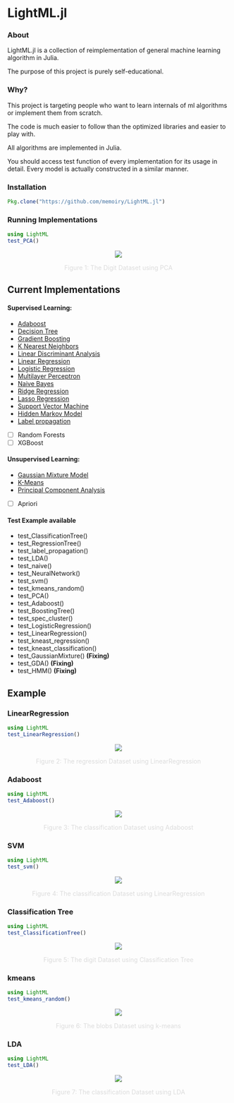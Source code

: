 # LightML.jl

### About
LightML.jl is a collection of reimplementation of general machine learning algorithm in Julia. 

The purpose of this project is purely self-educational.

### Why?

This project is targeting people who want to learn internals of ml algorithms or implement them from scratch.

The code is much easier to follow than the optimized libraries and easier to play with.

All algorithms are implemented in Julia. 

You should access test function of every implementation for its usage in detail. Every model is actually constructed in a similar manner.

### Installation

```julia
Pkg.clone("https://github.com/memoiry/LightML.jl")
```

### Running Implementations

```julia
using LightML
test_PCA()
```

<p align="center">
    <img src="https:\/\/ooo.0o0.ooo\/2017\/03\/11\/58c36773da5da.png">
</p>

<p align="center" style="color:rgb(220,220,220);">
    Figure 1: The Digit Dataset using PCA
</p>




## Current Implementations

#### Supervised Learning:
- [Adaboost](src/supervised_learning/adaboost.jl)
- [Decision Tree](src/supervised_learning/decisionTree.jl)
- [Gradient Boosting](src/supervised_learning/GradientBoostingTree.jl)
- [K Nearest Neighbors](src/supervised_learning/kNearestNeighbors.jl)
- [Linear Discriminant Analysis](src/supervised_learning/linearDiscriminantAnalysis.jl)
- [Linear Regression](src/supervised_learning/baseRegression.jl)
- [Logistic Regression](src/supervised_learning/baseRegression.jl)
- [Multilayer Perceptron](src/supervised_learning/neuralNetwork_bp.jl)
- [Naive Bayes](src/supervised_learning/naivdBayes.jl)
- [Ridge Regression](src/supervised_learning/baseRegression.jl)
- [Lasso Regression](src/supervised_learning/baseRegression.jl)
- [Support Vector Machine](src/supervised_learning/support_vector_machine.jl)
- [Hidden Markov Model](src/supervised_learning/hiddenMarkovModel.jl)
- [Label propagation](src/supervised_learning/labelPropagation.jl)
- [ ] Random Forests	
- [ ] XGBoost

#### Unsupervised Learning:

- [Gaussian Mixture Model](src/unsupervised_learning/gaussianMixtureModel.jl)
- [K-Means](src/unsupervised_learning/kMeans.jl)
- [Principal Component Analysis](src/unsupervised_learning/principalComponentAnalysis.jl)
- [ ] Apriori

#### Test Example available 

- test_ClassificationTree()
- test_RegressionTree()
- test_label_propagation()
- test_LDA()
- test_naive()
- test_NeuralNetwork()
- test_svm()
- test_kmeans_random()
- test_PCA()
- test_Adaboost()
- test_BoostingTree()
- test_spec_cluster()
- test_LogisticRegression()
- test_LinearRegression()
- test_kneast_regression()
- test_kneast_classification()
- test_GaussianMixture() **(Fixing)**
- test_GDA() **(Fixing)**
- test_HMM() **(Fixing)**

## Example

### LinearRegression

```julia
using LightML
test_LinearRegression()
```

<p align="center">
    <img src="https:\/\/ooo.0o0.ooo\/2017\/03\/11\/58c2cf6a8726e.png">
</p>
<p align="center" style="color:rgb(220,220,220);">
    Figure 2: The regression Dataset using LinearRegression
</p>

### Adaboost

```julia
using LightML
test_Adaboost()
```

<p align="center">
    <img src="https:\/\/ooo.0o0.ooo\/2017\/03\/11\/58c36970c58a8.png">
</p>
<p align="center" style="color:rgb(220,220,220);">
    Figure 3: The classification Dataset using Adaboost
</p>



### SVM

```julia
using LightML
test_svm()
```

<p align="center">
    <img src="https:\/\/ooo.0o0.ooo\/2017\/03\/11\/58c367760e76a.png">
</p>
<p align="center" style="color:rgb(220,220,220);">
    Figure 4: The classification Dataset using LinearRegression
</p>

### Classification Tree

```julia
using LightML
test_ClassificationTree()
```

<p align="center">
    <img src="https:\/\/ooo.0o0.ooo\/2017\/03\/11\/58c36775113e6.png">
</p>
<p align="center" style="color:rgb(220,220,220);">
    Figure 5: The digit Dataset using Classification Tree
</p>


### kmeans

```julia
using LightML
test_kmeans_random()
```

<p align="center">
    <img src="https:\/\/ooo.0o0.ooo\/2017\/02\/18\/58a8445e2114b.png">
</p>
<p align="center" style="color:rgb(220,220,220);">
    Figure 6: The blobs Dataset using k-means
</p>

### LDA

```julia
using LightML
test_LDA()
```

<p align="center">
    <img src="https:\/\/ooo.0o0.ooo\/2017\/03\/02\/58b82861bade3.png">
</p>
<p align="center" style="color:rgb(220,220,220);">
    Figure 7: The classification Dataset using LDA
</p>



